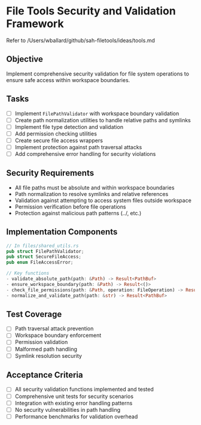 # File Tools Security and Validation Framework

Refer to /Users/wballard/github/sah-filetools/ideas/tools.md

## Objective
Implement comprehensive security validation for file system operations to ensure safe access within workspace boundaries.

## Tasks
- [ ] Implement `FilePathValidator` with workspace boundary validation
- [ ] Create path normalization utilities to handle relative paths and symlinks
- [ ] Implement file type detection and validation
- [ ] Add permission checking utilities
- [ ] Create secure file access wrappers
- [ ] Implement protection against path traversal attacks
- [ ] Add comprehensive error handling for security violations

## Security Requirements
- All file paths must be absolute and within workspace boundaries
- Path normalization to resolve symlinks and relative references
- Validation against attempting to access system files outside workspace
- Permission verification before file operations
- Protection against malicious path patterns (../, etc.)

## Implementation Components
```rust
// In files/shared_utils.rs
pub struct FilePathValidator;
pub struct SecureFileAccess;
pub enum FileAccessError;

// Key functions
- validate_absolute_path(path: &Path) -> Result<PathBuf>
- ensure_workspace_boundary(path: &Path) -> Result<()>
- check_file_permissions(path: &Path, operation: FileOperation) -> Result<()>
- normalize_and_validate_path(path: &str) -> Result<PathBuf>
```

## Test Coverage
- [ ] Path traversal attack prevention
- [ ] Workspace boundary enforcement  
- [ ] Permission validation
- [ ] Malformed path handling
- [ ] Symlink resolution security

## Acceptance Criteria
- [ ] All security validation functions implemented and tested
- [ ] Comprehensive unit tests for security scenarios
- [ ] Integration with existing error handling patterns
- [ ] No security vulnerabilities in path handling
- [ ] Performance benchmarks for validation overhead